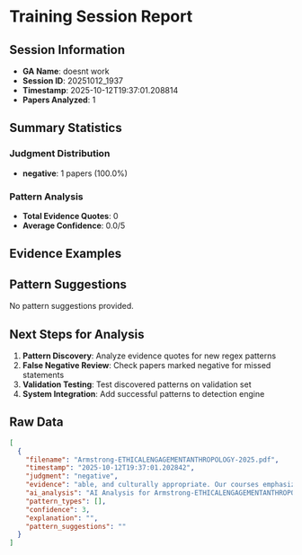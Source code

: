 # Training Session Report

## Session Information
- **GA Name**: doesnt work
- **Session ID**: 20251012_1937
- **Timestamp**: 2025-10-12T19:37:01.208814
- **Papers Analyzed**: 1

## Summary Statistics

### Judgment Distribution
- **negative**: 1 papers (100.0%)

### Pattern Analysis
- **Total Evidence Quotes**: 0
- **Average Confidence**: 0.0/5

## Evidence Examples

## Pattern Suggestions

No pattern suggestions provided.

## Next Steps for Analysis

1. **Pattern Discovery**: Analyze evidence quotes for new regex patterns
2. **False Negative Review**: Check papers marked negative for missed statements  
3. **Validation Testing**: Test discovered patterns on validation set
4. **System Integration**: Add successful patterns to detection engine

## Raw Data

```json
[
  {
    "filename": "Armstrong-ETHICALENGAGEMENTANTHROPOLOGY-2025.pdf",
    "timestamp": "2025-10-12T19:37:01.202842",
    "judgment": "negative",
    "evidence": "able, and culturally appropriate. Our courses emphasize food access and\nagency, given the study of food systems through ethical and social justice\nperspectives, and extensive coverage in both classes of food activism and\nfood justice movements.\nThough the courses originated independently, our respective focus on\naccess and agency spurred exploration of foodways on campus through\ncampus kitchen tours and food management, Lawrence University\u2019s\nstudent-\u200brun garden, Sustainable Lawrence University Garden (SLUG),",
    "ai_analysis": "AI Analysis for Armstrong-ETHICALENGAGEMENTANTHROPOLOGY-2025.pdf\n\nConfidence Level: High (0.750)\nRecommendation: Explicit positionality detected\nPatterns Detected: Subtle Positionality\n\n\nEvidence Excerpts Found: #1 - Ai Explanation\nLikely Location: Body/Content\nSTRONG positionality detected (Confidence: 0.75) Patterns identified: subtle_positionality Key evidence: \u2022 subtle: 1. **Passage**: \"Chloe has witnessed the benefits of studying food systems and philosophy together, as well as the transformative capacities of exper....\n\n\n#2 - Final Assessment\nLikely Location: Results/Findings\nThe preliminary findings suggest a nuanced understanding of positionality in the context of community-based learning, particularly as it relates to food systems and philosophy. The evidence collected, specifically the passage from Chloe, indicates a recognition of the transformative potential of experiential learning....\n\n\n#3 - Subtle\nLikely Location: Methodology\n1. **Passage**: \"Chloe has witnessed the benefits of studying food systems and philosophy together, as well as the transformative capacities of experiential, service, and community-engaged learning strategies.\" - **Why it suggests positionality awareness**: This statement reflects Chloe's personal experience and recognition of the impact of her teaching methods, indicating her engagement with the subject matter and her role as an educator who values experiential learning....\n\n\n\nAI Recommendation:\nStrong evidence of explicit positionality statements. Recommend categorizing as Explicit.",
    "pattern_types": [],
    "confidence": 3,
    "explanation": "",
    "pattern_suggestions": ""
  }
]
```

